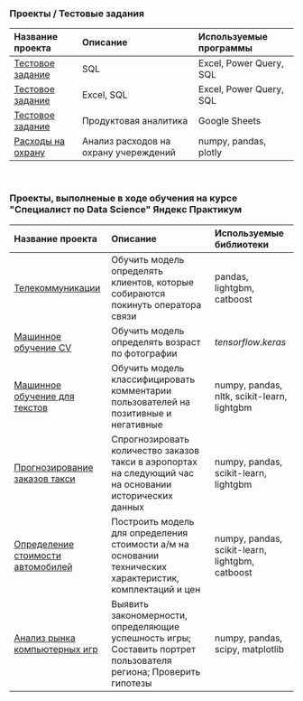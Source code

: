 ### Проекты / Тестовые задания
| Название проекта | Описание | Используемые программы |
| :---------------------- | :---------------------- | :---------------------- |
|[Тестовое задание](Kontur)|SQL|Excel, Power Query, SQL
|[Тестовое задание](test_Excel_SQL_InfC)|Excel, SQL|Excel, Power Query, SQL
|[Тестовое задание](https://docs.google.com/spreadsheets/d/1nOOuuLTjFtoQ0dKqjJaRiLMXaQAIgD77m18mBZz7rdM/edit?usp=sharing)|Продуктовая аналитика|Google Sheets
| [Расходы на охрану](https://rawcdn.githack.com/seaman47/Projects_Analytics_DS/0dbb62f7101a40420cb7084276b6f6364952021d/%D0%A0%D0%B0%D1%81%D1%85%D0%BE%D0%B4%D1%8B_%D0%BD%D0%B0_%D0%BE%D1%85%D1%80%D0%B0%D0%BD%D1%83/006_%D0%A1%D0%9F%D0%9E_2022_%D0%9F6_v3_with_code.html) | Анализ расходов на охрану учереждений| numpy, pandas, plotly

<br>

### Проекты, выполненые в ходе обучения на курсе "Специалист по Data Science" Яндeкc Практикyм
| Название проекта | Описание | Используемые библиотеки |
| :---------------------- | :---------------------- | :---------------------- |
| [Телекоммуникации](telecom) | Обучить модель определять клиентов, которые собираются покинуть оператора связи| pandas, lightgbm, catboost
| [Машинное обучение CV](images) | Обучить модель определять возраст по фотографии| *tensorflow.keras*
| [Машинное обучение для текстов](toxic_comments) | Обучить модель классифицировать комментарии пользователей на позитивные и негативные| numpy, pandas, nltk, scikit-learn, lightgbm
| [Прогнозирование заказов такси](taxi_orders) | Спрогнозировать количество заказов такси в аэропортах на следующий час на основании исторических данных| numpy, pandas, scikit-learn, lightgbm
| [Определение стоимости автомобилей](price_of_cars) | Построить модель для определения стоимости а/м на основании технических характеристик, комплектаций и цен| numpy, pandas, scikit-learn, lightgbm, catboost
| [Анализ рынка компьютерных игр](games) | Выявить закономерности, определяющие успешность игры; Составить портрет пользователя региона; Проверить гипотезы| numpy, pandas, scipy, matplotlib


